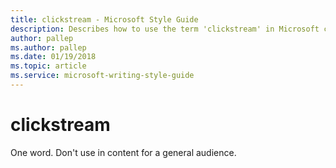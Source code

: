 ```yaml
---
title: clickstream - Microsoft Style Guide
description: Describes how to use the term 'clickstream' in Microsoft content and clarifies how to style it as one word rather than two.
author: pallep
ms.author: pallep
ms.date: 01/19/2018
ms.topic: article
ms.service: microsoft-writing-style-guide
---
```


# clickstream

One word. Don't use in content for a general audience. 
